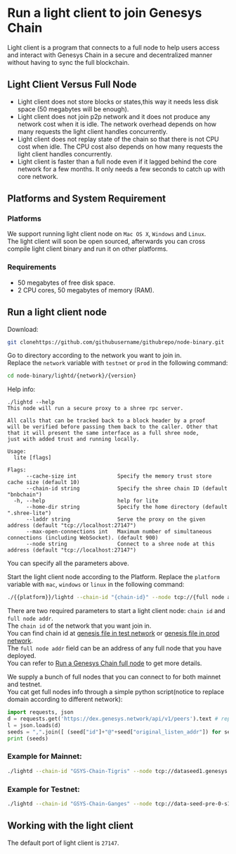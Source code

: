 # Run a light client to join Genesys Chain

Light client is a program that connects to a full node to help users access and interact with Genesys Chain
in a secure and decentralized manner without having to sync the full blockchain.

## Light Client Versus Full Node

- Light client does not store blocks or states,this way it needs less disk space (50 megabytes will be enough).
- Light client does not join p2p network and it does not produce any network cost when it is idle. The network
overhead depends on how many requests the light client handles concurrently.
- Light client does not replay state of the chain so that there is not CPU cost when idle. The CPU cost also
depends on how many requests the light client handles concurrently.
- Light client is faster than a full node even if it lagged behind the core network for a few months. It only needs a few seconds
to catch up with core network.

## Platforms and System Requirement

### Platforms

We support running light client node on `Mac OS X`, `Windows` and `Linux`.<br/>
The light client will soon be open sourced, afterwards you can cross compile light client binary and run it on other platforms.

### Requirements
- 50 megabytes of free disk space.
- 2 CPU cores, 50 megabytes of memory (RAM).

## Run a light client node

Download:
```bash
git clonehttps://github.com/githubusername/githubrepo/node-binary.git
```

Go to directory according to the network you want to join in.<br/>
Replace the `network` variable with `testnet` or `prod` in the following command:

```bash
cd node-binary/lightd/{network}/{version}
```

Help info:

```
./lightd --help
This node will run a secure proxy to a shree rpc server.

All calls that can be tracked back to a block header by a proof
will be verified before passing them back to the caller. Other that
that it will present the same interface as a full shree node,
just with added trust and running locally.

Usage:
  lite [flags]

Flags:
      --cache-size int             Specify the memory trust store cache size (default 10)
      --chain-id string            Specify the shree chain ID (default "bnbchain")
  -h, --help                       help for lite
      --home-dir string            Specify the home directory (default ".shree-lite")
      --laddr string               Serve the proxy on the given address (default "tcp://localhost:27147")
      --max-open-connections int   Maximum number of simultaneous connections (including WebSocket). (default 900)
      --node string                Connect to a shree node at this address (default "tcp://localhost:27147")
```

You can specify all the parameters above.

Start the light client node according to the Platform. Replace the `platform` variable with `mac`, `windows` or `linux` in the following command:

```bash
./{{platform}}/lightd --chain-id "{chain-id}" --node tcp://{full node addr}:80 > node.log  &
```

There are two required parameters to start a light client node: `chain id` and `full node addr`.<br/>
The `chain id` of the network that you want join in.<br/>
You can find chain id at [genesis file in test network](https://github.com/githubusername/githubrepo/node-binary/blob/master/fullnode/testnet/0.5.8/config/genesis.json)
or [genesis file in prod network](https://github.com/githubusername/githubrepo/node-binary/blob/master/fullnode/prod/0.5.8/config/genesis.json).<br/>
The `full node addr` field can be an address of any full node that you have deployed.<br/>
You can refer to [Run a Genesys Chain full node](fullnode.md) to get more details.<br/>

We supply a bunch of full nodes that you can connect to for both mainnet and testnet.<br/>
You cat get full nodes info through a simple python script(notice to replace domain according to different network):<br/>

```python
import requests, json
d = requests.get('https://dex.genesys.network/api/v1/peers').text # replace dex.genesys.network with testnet-dex.genesys.network for testnet
l = json.loads(d)
seeds = ",".join([ (seed["id"]+"@"+seed["original_listen_addr"]) for seed in l if seed["accelerated"] == False])
print (seeds)
```

### Example for Mainnet:
```bash
./lightd --chain-id "GSYS-Chain-Tigris" --node tcp://dataseed1.genesys.network:80 > node.log  &
```

### Example for Testnet:
```bash
./lightd --chain-id "GSYS-Chain-Ganges" --node tcp://data-seed-pre-0-s1.genesys.network:80 > node.log  &
```


## Working with the light client

The default port of light client is `27147`.
